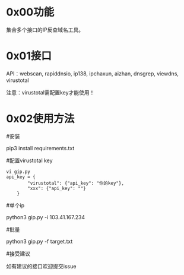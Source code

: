 # 0x00功能

集合多个接口的IP反查域名工具。

# 0x01接口

API：webscan, rapiddnsio, ip138, ipchaxun, aizhan, dnsgrep, viewdns, virustotal

注意：virustotal需配置key才能使用！

# 0x02使用方法

#安装

pip3 install requirements.txt

#配置virustotal key
```
vi gip.py
api_key = {
        "virustotal": {"api_key": "你的key"},
        "xxx": {"api_key": ""}
    }
```
#单个ip

python3 gip.py -i 103.41.167.234

#批量

python3 gip.py -f target.txt

#接受建议

如有建议的接口欢迎提交issue
